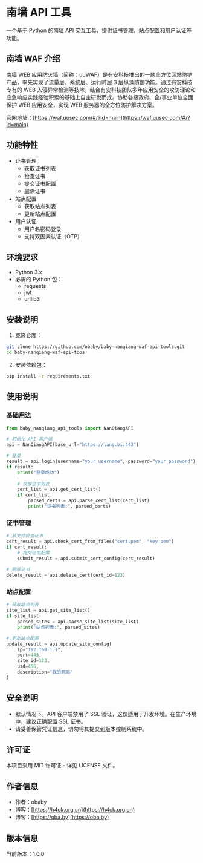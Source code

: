 # 南墙 API 工具

一个基于 Python 的南墙 API 交互工具，提供证书管理、站点配置和用户认证等功能。

## 南墙 WAF 介绍

南墙 WEB 应用防火墙（简称：uuWAF）是有安科技推出的一款全方位网站防护产品，率先实现了流量层、系统层、运行时层 3 层纵深防御功能。通过有安科技专有的 WEB 入侵异常检测等技术，结合有安科技团队多年应用安全的攻防理论和应急响应实践经验积累的基础上自主研发而成。协助各级政府、企/事业单位全面保护 WEB 应用安全，实现 WEB 服务器的全方位防护解决方案。

官网地址：[https://waf.uusec.com/#/?id=main](https://waf.uusec.com/#/?id=main)

## 功能特性

- 证书管理
  - 获取证书列表
  - 检查证书
  - 提交证书配置
  - 删除证书
- 站点配置
  - 获取站点列表
  - 更新站点配置
- 用户认证
  - 用户名密码登录
  - 支持双因素认证（OTP）

## 环境要求

- Python 3.x
- 必需的 Python 包：
  - requests
  - jwt
  - urllib3

## 安装说明

1. 克隆仓库：
```bash
git clone https://github.com/obaby/baby-nanqiang-waf-api-tools.git
cd baby-nanqiang-waf-api-toos
```

2. 安装依赖包：
```bash
pip install -r requirements.txt
```

## 使用说明

### 基础用法

```python
from baby_nanqiang_api_tools import NanQiangAPI

# 初始化 API 客户端
api = NanQiangAPI(base_url="https://lang.bi:443")

# 登录
result = api.login(username="your_username", password="your_password")
if result:
    print("登录成功")
    
    # 获取证书列表
    cert_list = api.get_cert_list()
    if cert_list:
        parsed_certs = api.parse_cert_list(cert_list)
        print("证书列表:", parsed_certs)
```

### 证书管理

```python
# 从文件检查证书
cert_result = api.check_cert_from_files("cert.pem", "key.pem")
if cert_result:
    # 提交证书配置
    submit_result = api.submit_cert_config(cert_result)
    
# 删除证书
delete_result = api.delete_cert(cert_id=123)
```

### 站点配置

```python
# 获取站点列表
site_list = api.get_site_list()
if site_list:
    parsed_sites = api.parse_site_list(site_list)
    print("站点列表:", parsed_sites)

# 更新站点配置
update_result = api.update_site_config(
    ip="192.168.1.1",
    port=443,
    site_id=123,
    uid=456,
    description="我的网站"
)
```

## 安全说明

- 默认情况下，API 客户端禁用了 SSL 验证，这仅适用于开发环境。在生产环境中，建议正确配置 SSL 证书。
- 请妥善保管凭证信息，切勿将其提交到版本控制系统中。

## 许可证

本项目采用 MIT 许可证 - 详见 LICENSE 文件。

## 作者信息

- 作者：obaby
- 博客：[https://h4ck.org.cn](https://h4ck.org.cn)
- 博客：[https://oba.by](https://oba.by)

## 版本信息

当前版本：1.0.0 